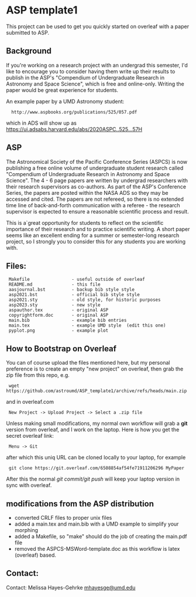 # ASP template1

This project can be used to get you quickly started on overleaf with
a paper submitted to ASP.

## Background


If you're working on a research project with an undergrad this
semester, I'd like to encourage you to consider having them write up
their results to publish in the ASP's "Compendium of Undergraduate
Research in Astronomy and Space Science", which is free and
online-only.  Writing the paper would be great experience for
students.

An example paper by a UMD Astronomy student:

      http://www.aspbooks.org/publications/525/057.pdf

which in ADS will show up as
https://ui.adsabs.harvard.edu/abs/2020ASPC..525...57H

## ASP

The Astronomical Society of the Pacific Conference Series (ASPCS) is now
publishing a free online volume of undergraduate student research
called "Compendium of Undergraduate Research in Astronomy and Space
Science". The 4 - 6 page papers are written by undergrad researchers
with their research supervisors as co-authors. As part of the ASP's
Conference Series, the papers are posted within the NASA ADS so they
may be accessed and cited. The papers are not refereed, so there is no
extended time line of back-and-forth communication with a referee -
the research supervisor is expected to ensure a reasonable scientific
process and result.

This is a`great opportunity for students to reflect on the scientific
importance of their research and to practice scientific writing. A
short paper seems like an excellent ending for a summer or
semester-long research project, so I strongly you to consider this for
any students you are working with.

## Files:

     Makefile                - useful outside of overleaf
     README.md               - this file
     aasjournal.bst          - backup bib style style
     asp2021.bst             - official bib style style
     asp2021.sty             - old style, for historic purposes
     asp2023.sty             - new style
     aspauthor.tex           - original ASP
     copyrightform.doc       - original ASP
     main.bib                - example bib entries
     main.tex                - example UMD style  (edit this one)
     pyplot.png              - example plot


## How to Bootstrap on Overleaf

You can of course upload the files mentioned here, but my personal preference is
to create an empty "new project" on overleaf, then grab the zip file from
this repo, e.g.

     wget https://github.com/astroumd/ASP_template1/archive/refs/heads/main.zip

and in overleaf.com

     New Project -> Upload Project -> Select a .zip file

Unless making small modifications, my normal own workflow will grab a **git** version
from overleaf, and I work on the laptop. Here is how you get the secret overleaf link:

     Menu -> Git

after which this uniq URL can be cloned locally to your laptop, for example

     git clone https://git.overleaf.com/6508854af54fe71911206296 MyPaper

After this the normal *git commit/git push* will keep your laptop version
in sync with overleaf.


## modifications from the ASP distribution

- converted CRLF files to proper unix files
- added a main.tex and main.bib with a UMD example to simplify your morphing
- added a Makefile, so "make" should do the job of creating the main.pdf file
- removed the ASPCS-MSWord-template.doc as this workflow is latex (overleaf) based.


## Contact:

Contact:  Melissa Hayes-Gehrke <mhayesge@umd.edu>
